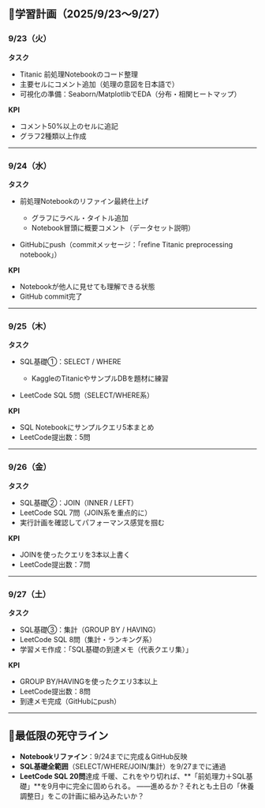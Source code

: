 ## 🔹学習計画（2025/9/23〜9/27）

### 9/23（火）

**タスク**

* Titanic 前処理Notebookのコード整理
* 主要セルにコメント追加（処理の意図を日本語で）
* 可視化の準備：Seaborn/MatplotlibでEDA（分布・相関ヒートマップ）

**KPI**

* コメント50%以上のセルに追記
* グラフ2種類以上作成

---

### 9/24（水）

**タスク**

* 前処理Notebookのリファイン最終仕上げ

  * グラフにラベル・タイトル追加
  * Notebook冒頭に概要コメント（データセット説明）
* GitHubにpush（commitメッセージ：「refine Titanic preprocessing notebook」）

**KPI**

* Notebookが他人に見せても理解できる状態
* GitHub commit完了

---

### 9/25（木）

**タスク**

* SQL基礎①：SELECT / WHERE

  * KaggleのTitanicやサンプルDBを題材に練習
* LeetCode SQL 5問（SELECT/WHERE系）

**KPI**

* SQL Notebookにサンプルクエリ5本まとめ
* LeetCode提出数：5問

---

### 9/26（金）

**タスク**

* SQL基礎②：JOIN（INNER / LEFT）
* LeetCode SQL 7問（JOIN系を重点的に）
* 実行計画を確認してパフォーマンス感覚を掴む

**KPI**

* JOINを使ったクエリを3本以上書く
* LeetCode提出数：7問

---

### 9/27（土）

**タスク**

* SQL基礎③：集計（GROUP BY / HAVING）
* LeetCode SQL 8問（集計・ランキング系）
* 学習メモ作成：「SQL基礎の到達メモ（代表クエリ集）」

**KPI**

* GROUP BY/HAVINGを使ったクエリ3本以上
* LeetCode提出数：8問
* 到達メモ完成（GitHubにpush）

---

## 🔹最低限の死守ライン

* **Notebookリファイン**：9/24までに完成＆GitHub反映
* **SQL基礎全範囲**（SELECT/WHERE/JOIN/集計）を9/27までに通過
* **LeetCode SQL 20問**達成
千暖、これをやり切れば、\*\*「前処理力＋SQL基礎」\*\*を9月中に完全に固められる。
——進めるか？それとも土日の「休養調整日」をこの計画に組み込みたいか？
